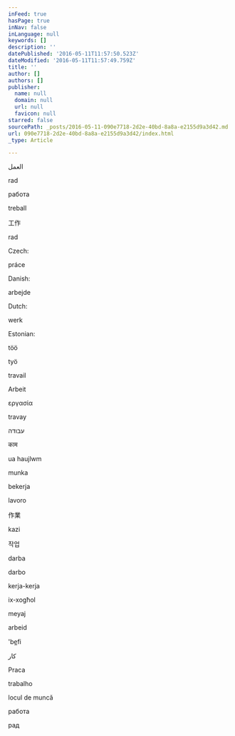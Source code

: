 ```yaml
---
inFeed: true
hasPage: true
inNav: false
inLanguage: null
keywords: []
description: ''
datePublished: '2016-05-11T11:57:50.523Z'
dateModified: '2016-05-11T11:57:49.759Z'
title: ''
author: []
authors: []
publisher:
  name: null
  domain: null
  url: null
  favicon: null
starred: false
sourcePath: _posts/2016-05-11-090e7718-2d2e-40bd-8a8a-e2155d9a3d42.md
url: 090e7718-2d2e-40bd-8a8a-e2155d9a3d42/index.html
_type: Article

---
```

العمل

rad

работа

treball

工作

rad

Czech:

práce

Danish:

arbejde

Dutch:

werk

Estonian:

töö

työ

travail

Arbeit

εργασία

travay

עבודה

काम

ua haujlwm

munka

bekerja

lavoro

作業

kazi

작업

darba

darbo

kerja-kerja

ix-xogħol

meyaj

arbeid

'be̲fi

کار

Praca

trabalho

locul de muncă

работа

рад